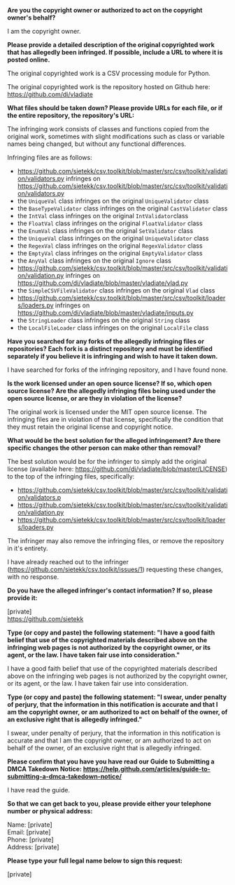 **Are you the copyright owner or authorized to act on the copyright owner's behalf?**

I am the copyright owner.

**Please provide a detailed description of the original copyrighted work that has allegedly been infringed. If possible, include a URL to where it is posted online.**

The original copyrighted work is a CSV processing module for Python.

The original copyrighted work is the repository hosted on Github here: https://github.com/di/vladiate

**What files should be taken down? Please provide URLs for each file, or if the entire repository, the repository's URL:**

The infringing work consists of classes and functions copied from the original work, sometimes with slight modifications such as class or variable names being changed, but without any functional differences.

Infringing files are as follows:  
* https://github.com/sietekk/csv.toolkit/blob/master/src/csv/toolkit/validation/validators.py infringes on   https://github.com/sietekk/csv.toolkit/blob/master/src/csv/toolkit/validation/validators.py  
* the `UniqueVal` class infringes on the original `UniqueValidator` class  
* the `BaseTypeValidator` class infringes on the original `CastValidator` class  
* the `IntVal` class infringes on the original `IntValidator`class  
* the `FloatVal` class infringes on the original `FloatValidator` class   
* the `EnumVal` class infringes on the original `SetValidator` class  
* the `UniqueVal` class infringes on the original `UniqueValidator` class  
* the `RegexVal` class infringes on the original `RegexValidator` class  
* the `EmptyVal` class infringes on the original `EmptyValidator` class  
* the `AnyVal` class infringes on the original `Ignore` class  
* https://github.com/sietekk/csv.toolkit/blob/master/src/csv/toolkit/validation/validation.py infringes on   https://github.com/di/vladiate/blob/master/vladiate/vlad.py  
* the `SimpleCSVFileValidator` class infringes on the original `Vlad` class  
* https://github.com/sietekk/csv.toolkit/blob/master/src/csv/toolkit/loaders/loaders.py infringes on   https://github.com/di/vladiate/blob/master/vladiate/inputs.py  
* the `StringLoader` class infringes on the original `String` class  
* the `LocalFileLoader` class infringes on the original `LocalFile` class  

**Have you searched for any forks of the allegedly infringing files or repositories? Each fork is a distinct repository and must be identified separately if you believe it is infringing and wish to have it taken down.**

I have searched for forks of the infringing repository, and I have found none.

**Is the work licensed under an open source license? If so, which open source license? Are the allegedly infringing files being used under the open source license, or are they in violation of the license?**

The original work is licensed under the MIT open source license. The infringing files are in violation of that license, specifically the condition that they must retain the original license and copyright notice.

**What would be the best solution for the alleged infringement? Are there specific changes the other person can make other than removal?**

The best solution would be for the infringer to simply add the original license (available here: https://github.com/di/vladiate/blob/master/LICENSE) to the top of the infringing files, specifically:  
* https://github.com/sietekk/csv.toolkit/blob/master/src/csv/toolkit/validation/validators.p  
* https://github.com/sietekk/csv.toolkit/blob/master/src/csv/toolkit/validation/validation.py  
* https://github.com/sietekk/csv.toolkit/blob/master/src/csv/toolkit/loaders/loaders.py

The infringer may also remove the infringing files, or remove the repository in it's entirety.

I have already reached out to the infringer (https://github.com/sietekk/csv.toolkit/issues/1) requesting these changes, with no response.

**Do you have the alleged infringer's contact information? If so, please provide it:**

[private]  
https://github.com/sietekk

**Type (or copy and paste) the following statement: "I have a good faith belief that use of the copyrighted materials described above on the infringing web pages is not authorized by the copyright owner, or its agent, or the law. I have taken fair use into consideration."**

I have a good faith belief that use of the copyrighted materials described above on the infringing web pages is not authorized by the copyright owner, or its agent, or the law. I have taken fair use into consideration.

**Type (or copy and paste) the following statement: "I swear, under penalty of perjury, that the information in this notification is accurate and that I am the copyright owner, or am authorized to act on behalf of the owner, of an exclusive right that is allegedly infringed."**

I swear, under penalty of perjury, that the information in this notification is accurate and that I am the copyright owner, or am authorized to act on behalf of the owner, of an exclusive right that is allegedly infringed.

**Please confirm that you have you have read our Guide to Submitting a DMCA Takedown Notice: https://help.github.com/articles/guide-to-submitting-a-dmca-takedown-notice/**

I have read the guide.

**So that we can get back to you, please provide either your telephone number or physical address:**

Name: [private]   
Email: [private]  
Phone: [private]  
Address: [private]

**Please type your full legal name below to sign this request:**

[private]
